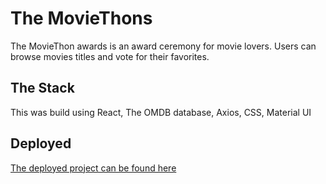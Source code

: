 # The MovieThons

The MovieThon awards is an award ceremony for movie lovers. Users can browse movies titles and vote for their favorites. 

## The Stack
This was build using React, The OMDB database, Axios, CSS, Material UI

## Deployed

[The deployed project can be found here](https://zealous-lamport-cd3640.netlify.app/)
